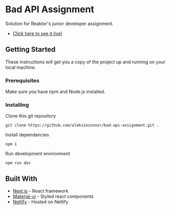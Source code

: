 # Bad API Assignment

Solution for Reaktor's junior developer assignment.
* [Click here to see it live!](https://distracted-bardeen-cb0dea.netlify.app/)


## Getting Started

These instructions will get you a copy of the project up and running on your local machine.

### Prerequisites

Make sure you have npm and Node.js installed.

### Installing

Clone this git repository

```
git clone https://github.com/aleksioconnor/bad-api-assignment.git .
```

Install dependancies

```
npm i
```

Run development environment

```
npm run dev
```

## Built With

* [Next.js](https://nextjs.org/) - React framework
* [Material-ui](https://material-ui.com/) - Styled react components
* [Netlify](https://netlify.com/) - Hosted on Netlify

